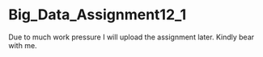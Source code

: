 # Big_Data_Assignment12_1
Due to much work pressure I will upload the assignment later. Kindly bear with me.
